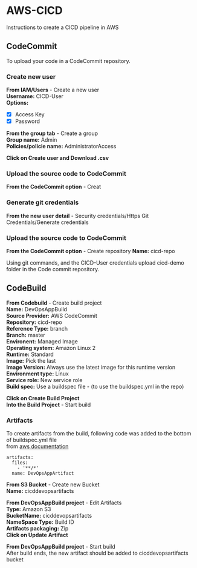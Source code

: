 # AWS-CICD
Instructions to create a CICD pipeline in AWS

## CodeCommit
To upload your code in a CodeCommit repository.  

### Create new user
**From IAM/Users** - Create a new user  
**Username:** CICD-User  
**Options:**
  + [x] Access Key  
  + [x] Password  

**From the group tab** - Create a group  
**Group name:** Admin  
**Policies/policie name:** AdministratorAccess  

**Click on Create user and Download .csv**

### Upload the source code to CodeCommit

**From the CodeCommit option** - Creat
### Generate git credentials
**From the new user detail** - Security credentials/Https Git Credentials/Generate credentials

### Upload the source code to CodeCommit
**From the CodeCommit option** - Create repository
**Name:** cicd-repo  

Using git commands, and the CICD-User credentials upload cicd-demo folder in the Code commit repository.

## CodeBuild  
**From Codebuild** - Create build project  
**Name:** DevOpsAppBuild  
**Source Provider:** AWS CodeCommit  
**Repository:** cicd-repo  
**Reference Type:** branch  
**Branch:** master  
**Environent:** Managed Image  
**Operating system:** Amazon Linux 2  
**Runtime:** Standard  
**Image:** Pick the last  
**Image Version:** Always use the latest image for this runtime version  
**Environment type:** Linux  
**Service role:** New service role  
**Build spec:** Use a buildspec file - (to use the buildspec.yml in the repo)  

**Click on Create Build Project**  
**Into the Build Project** - Start build  

### Artifacts  
To create artifacts from the build, following code was added to the bottom of buildspec.yml file  
from [aws documentation](https://docs.aws.amazon.com/codebuild/latest/userguide/build-spec-ref.html)

    artifacts:
      files:
        - '**/*'
      name: DevOpsAppArtifact

**From S3 Bucket** - Create new Bucket  
**Name:** cicddevopsartifacts

**From DevOpsAppBuild project** - Edit Artifacts  
**Type:** Amazon S3  
**BucketName:** cicddevopsartifacts  
**NameSpace Type:** Build ID  
**Artifacts packaging:** Zip  
**Click on Update Artifact**  

**From DevOpsAppBuild project** - Start build  
After build ends, the new artifact should be added to cicddevopsartifacts bucket
